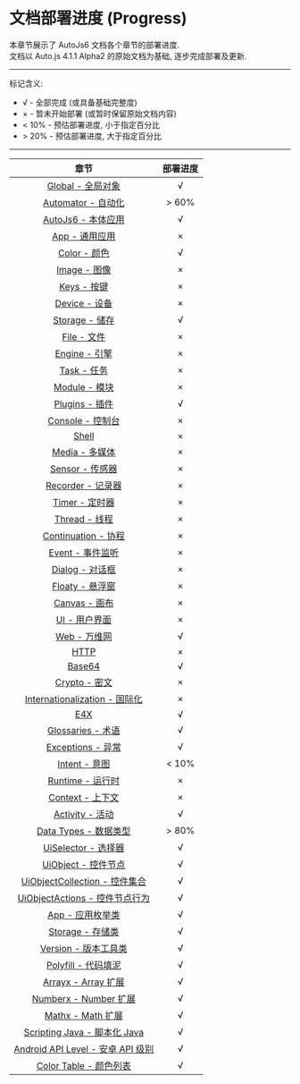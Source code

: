 # 文档部署进度 (Progress)

本章节展示了 AutoJs6 文档各个章节的部署进度.  
文档以 Auto.js 4.1.1 Alpha2 的原始文档为基础, 逐步完成部署及更新.

---

标记含义:

- √ - 全部完成 (或具备基础完整度)
- × - 暂未开始部署 (或暂时保留原始文档内容)
- &lt; 10% - 预估部署进度, 小于指定百分比
- &gt; 20% - 预估部署进度, 大于指定百分比

---

|                         章节                          |   部署进度   |
|:---------------------------------------------------:|:--------:|
|               [Global - 全局对象](global)               |    √     |
|            [Automator - 自动化](automator)             | &gt; 60% |
|              [AutoJs6 - 本体应用](autojs)               |    √     |
|                  [App - 通用应用](app)                  |    ×     |
|                 [Color - 颜色](color)                 |    √     |
|                 [Image - 图像](image)                 |    ×     |
|                  [Keys - 按键](keys)                  |    ×     |
|                [Device - 设备](device)                |    ×     |
|              [Storage - 储存](storages)               |    √     |
|                 [File - 文件](files)                  |    ×     |
|               [Engine - 引擎](engines)                |    ×     |
|                 [Task - 任务](tasks)                  |    ×     |
|               [Module - 模块](modules)                |    ×     |
|               [Plugins - 插件](plugins)               |    √     |
|              [Console - 控制台](console)               |    ×     |
|                   [Shell](shell)                    |    ×     |
|                [Media - 多媒体](media)                 |    ×     |
|               [Sensor - 传感器](sensors)               |    ×     |
|             [Recorder - 记录器](recorder)              |    ×     |
|                [Timer - 定时器](timers)                |    ×     |
|               [Thread - 线程](threads)                |    ×     |
|          [Continuation - 协程](continuation)          |    ×     |
|               [Event - 事件监听](events)                |    ×     |
|               [Dialog - 对话框](dialogs)               |    ×     |
|               [Floaty - 悬浮窗](floaty)                |    ×     |
|                [Canvas - 画布](canvas)                |    ×     |
|                   [UI - 用户界面](ui)                   |    ×     |
|                  [Web - 万维网](web)                   |    √     |
|                    [HTTP](http)                     |    ×     |
|                  [Base64](base64)                   |    √     |
|                [Crypto - 密文](crypto)                |    ×     |
|         [Internationalization - 国际化](i18n)          |    ×     |
|                     [E4X](e4x)                      |    √     |
|            [Glossaries - 术语](glossaries)            |    √     |
|            [Exceptions - 异常](exceptions)            |    √     |
|              [Intent - 意图](intentType)              | &lt; 10% |
|              [Runtime - 运行时](runtime)               |    ×     |
|              [Context - 上下文](context)               |    ×     |
|              [Activity - 活动](activity)              |    √     |
|           [Data Types - 数据类型](dataTypes)            | &gt; 80% |
|         [UiSelector - 选择器](uiSelectorType)          |    √     |
|           [UiObject - 控件节点](uiObjectType)           |    √     |
| [UiObjectCollection - 控件集合](uiObjectCollectionType) |    √     |
|   [UiObjectActions - 控件节点行为](uiObjectActionsType)   |    √     |
|               [App - 应用枚举类](appType)                |    √     |
|            [Storage - 存储类](storageType)             |    √     |
|           [Version - 版本工具类](versionType)            |    √     |
|             [Polyfill - 代码填泥](polyfill)             |    √     |
|             [Arrayx - Array 扩展](arrayx)             |    √     |
|           [Numberx - Number 扩展](numberx)            |    √     |
|              [Mathx - Math 扩展](mathx)               |    √     |
|     [Scripting Java - 脚本化 Java](scriptingJava)      |    √     |
|      [Android API Level - 安卓 API 级别](apiLevel)      |    √     |
|          [Color Table - 颜色列表](colorTable)           |    √     |